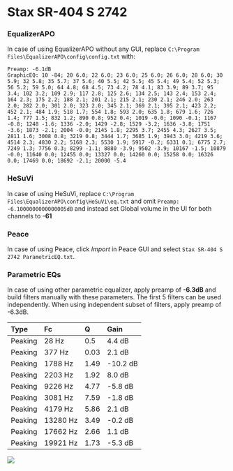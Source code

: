 # Stax SR-404 S 2742

### EqualizerAPO
In case of using EqualizerAPO without any GUI, replace `C:\Program Files\EqualizerAPO\config\config.txt`
with:
```
Preamp: -6.1dB
GraphicEQ: 10 -84; 20 6.0; 22 6.0; 23 6.0; 25 6.0; 26 6.0; 28 6.0; 30 5.9; 32 5.8; 35 5.7; 37 5.6; 40 5.5; 42 5.5; 45 5.4; 49 5.4; 52 5.3; 56 5.2; 59 5.0; 64 4.8; 68 4.5; 73 4.2; 78 4.1; 83 3.9; 89 3.7; 95 3.4; 102 3.2; 109 2.9; 117 2.8; 125 2.6; 134 2.5; 143 2.4; 153 2.4; 164 2.3; 175 2.2; 188 2.1; 201 2.1; 215 2.1; 230 2.1; 246 2.0; 263 2.0; 282 2.0; 301 2.0; 323 2.0; 345 2.1; 369 2.1; 395 2.1; 423 2.2; 452 2.1; 484 1.9; 518 1.7; 554 1.8; 593 2.0; 635 1.8; 679 1.6; 726 1.4; 777 1.5; 832 1.2; 890 0.8; 952 0.4; 1019 -0.0; 1090 -0.1; 1167 -0.8; 1248 -1.6; 1336 -2.0; 1429 -2.8; 1529 -3.2; 1636 -3.8; 1751 -3.6; 1873 -2.1; 2004 -0.0; 2145 1.8; 2295 3.7; 2455 4.3; 2627 3.5; 2811 1.6; 3008 0.8; 3219 0.8; 3444 1.7; 3685 1.9; 3943 3.0; 4219 3.6; 4514 2.3; 4830 2.2; 5168 2.3; 5530 1.9; 5917 -0.2; 6331 0.1; 6775 2.7; 7249 1.3; 7756 0.3; 8299 -1.1; 8880 -3.9; 9502 -3.9; 10167 -1.5; 10879 -0.0; 11640 0.0; 12455 0.0; 13327 0.0; 14260 0.0; 15258 0.0; 16326 0.0; 17469 0.0; 18692 -2.1; 20000 -5.4
```

### HeSuVi
In case of using HeSuVi, replace `C:\Program Files\EqualizerAPO\config\HeSuVi\eq.txt` and omit `Preamp:
-6.1000000000000005dB` and instead set Global volume in the UI for both channels to **-61**

### Peace
In case of using Peace, click *Import* in Peace GUI and select `Stax SR-404 S 2742 ParametricEQ.txt`.

### Parametric EQs
In case of using other parametric equalizer, apply preamp of **-6.3dB** and build filters manually
with these parameters. The first 5 filters can be used independently.
When using independent subset of filters, apply preamp of -6.3dB.

| Type    | Fc       |    Q | Gain     |
|:--------|:---------|:-----|:---------|
| Peaking | 28 Hz    | 0.5  | 4.4 dB   |
| Peaking | 377 Hz   | 0.03 | 2.1 dB   |
| Peaking | 1788 Hz  | 1.49 | -10.2 dB |
| Peaking | 2203 Hz  | 1.92 | 8.0 dB   |
| Peaking | 9226 Hz  | 4.77 | -5.8 dB  |
| Peaking | 3081 Hz  | 7.59 | -1.8 dB  |
| Peaking | 4179 Hz  | 5.86 | 2.1 dB   |
| Peaking | 13280 Hz | 3.49 | -0.2 dB  |
| Peaking | 17662 Hz | 2.66 | 1.1 dB   |
| Peaking | 19921 Hz | 1.73 | -5.3 dB  |

![](https://raw.githubusercontent.com/jaakkopasanen/AutoEq/master/results/innerfidelity/sbaf-serious/Stax%20SR-404%20S%202742/Stax%20SR-404%20S%202742.png)